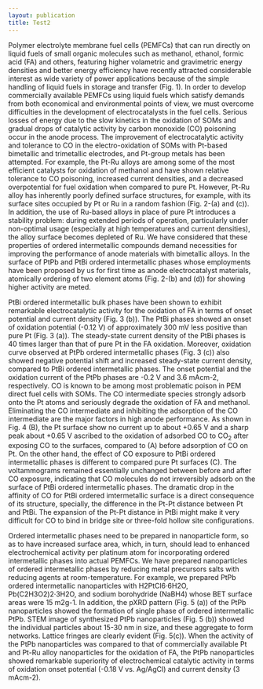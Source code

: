 ```yaml
---
layout: publication
title: Test2
---
```

Polymer electrolyte membrane fuel cells (PEMFCs) that can run directly on liquid fuels of small organic molecules such as methanol, ethanol, formic acid (FA) and others, featuring higher volametric and gravimetric energy densities and better energy efficiency have recently attracted considerable interest as wide variety of power applications because of the simple handling of liquid fuels in storage and transfer (Fig. 1). In order to develop commercially available PEMFCs using liquid fuels which satisfy demands from both economical and environmental points of view, we must overcome difficulties in the development of electrocatalysts in the fuel cells. Serious losses of energy due to the slow kinetics in the oxidation of SOMs and gradual drops of catalytic activity by carbon monoxide (CO) poisoning occur in the anode process. The improvement of electrocatalytic activity and tolerance to CO in the electro-oxidation of SOMs with Pt-based bimetallic and trimetallic electrodes, and Pt-group metals has been attempted. For example, the Pt-Ru alloys are among some of the most efficient catalysts for oxidation of methanol and have shown relative tolerance to CO poisoning, increased current densities, and a decreased overpotential for fuel oxidation when compared to pure Pt. However, Pt-Ru alloy has inherently poorly defined surface structures, for example, with its surface sites occupied by Pt or Ru in a random fashion (Fig. 2-(a) and (c)).  In addition, the use of Ru-based alloys in place of pure Pt introduces a stability problem: during extended periods of operation, particularly under non-optimal usage (especially at high temperatures and current densities), the alloy surface becomes depleted of Ru. We have considered that these properties of ordered intermetallic compounds demand necessities for improving the performance of anode materials with bimetallic alloys. In the surface of PtPb and PtBi ordered intermetallic phases whose employments have been proposed by us for first time as anode electrocatalyst materials, atomically ordering of two element atoms (Fig. 2-(b) and (d)) for showing higher activity are meted.

PtBi ordered intermetallic bulk phases have been shown to exhibit remarkable electrocatalytic activity for the oxidation of FA in terms of onset potential and current density (Fig. 3 (b)).  The PtBi phases showed an onset of oxidation potential (-0.12 V) of approximately 300 mV less positive than pure Pt (Fig. 3 (a)).  The steady-state current density of the PtBi phases is 40 times larger than that of pure Pt in the FA oxidation.  Moreover, oxidation curve observed at PtPb ordered intermetallic phases (Fig. 3 (c)) also showed negative potential shift and increased steady-state current density, compared to PtBi ordered intermetallic phases.  The onset potential and the oxidation current of the PtPb phases are -0.2 V and 3.6 mAcm-2, respectively. CO is known to be among most problematic poison in PEM direct fuel cells with SOMs.  The CO intermediate species strongly adsorb onto the Pt atoms and seriously degrade the oxidation of FA and methanol.  Eliminating the CO intermediate and inhibiting the adsorption of the CO intermediate are the major factors in high anode performance.  As shown in Fig. 4 (B), the Pt surface show no current up to about +0.65 V and a sharp peak about +0.65 V ascribed to the oxidation of adsorbed CO to CO<sub>2</sub> after exposing CO to the surfaces, compared to (A) before adsorption of CO on Pt. On the other hand, the effect of CO exposure to PtBi ordered intermetallic phases is different to compared pure Pt surfaces (C).  The voltammograms remained essentially unchanged between before and after CO exposure, indicating that CO molecules do not irreversibly adsorb on the surface of PtBi ordered intermetallic phases.  The dramatic drop in the affinity of CO for PtBi ordered imtermetallic surface is a direct consequence of its structure, specially, the difference in the Pt-Pt distance between Pt and PtBi. The expansion of the Pt-Pt distance in PtBi might make it very difficult for CO to bind in bridge site or three-fold hollow site configurations.

Ordered intermetallic phases need to be prepared in nanoparticle form, so as to have increased surface area, which, in turn, should lead to enhanced electrochemical activity per platinum atom for incorporating ordered intermetallic phases into actual PEMFCs. We have prepared nanoparticles of ordered intermetallic phases by reducing metal precursors salts with reducing agents at room-temperature. For example, we prepared PtPb ordered intermetallic nanoparticles with H2PtCl6·6H2O, Pb(C2H3O2)2·3H2O, and sodium borohydride (NaBH4) whose BET surface areas were 15 m2g-1. In addition, the pXRD pattern (Fig. 5 (a)) of the PtPb nanoparticles showed the formation of single phase of ordered intermetallic PtPb. STEM image of synthesized PtPb nanoparticles (Fig. 5 (b)) showed the individual particles about 15-30 nm in size, and these aggregate to form networks.  Lattice fringes are clearly evident (Fig. 5(c)). When the activity of the PtPb nanoparticles was compared to that of commercially available Pt and Pt-Ru alloy nanoparticles for the oxidation of FA, the PtPb nanoparticles showed remarkable superiority of electrochemical catalytic activity in terms of oxidation onset potential (-0.18 V vs. Ag/AgCl) and current density (3 mAcm-2).